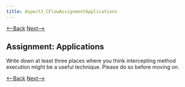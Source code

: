 ```yaml
---
title: AspectJ_CFlowAssignmentApplications
---
```

[<--Back]({{_site.pagesurl}}/AspectJ_CFlowApplyYourself) [Next-->]({{_site.pagesurl}}/AspectJ_CFlowApplications)

## Assignment: Applications
Write down at least three places where you think intercepting method execution might be a useful technique. Please do so before moving on.

[<--Back]({{_site.pagesurl}}/AspectJ_CFlowApplyYourself) [Next-->]({{_site.pagesurl}}/AspectJ_CFlowApplications)
